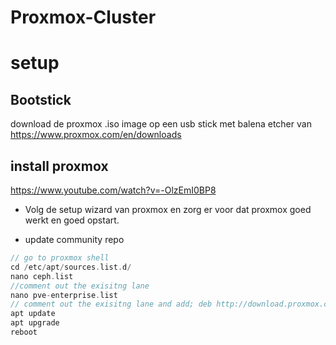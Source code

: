 # Proxmox-Cluster


# setup

## Bootstick
download de proxmox .iso image op een usb stick met balena etcher van https://www.proxmox.com/en/downloads

## install proxmox
https://www.youtube.com/watch?v=-OlzEmI0BP8

* Volg de setup wizard van proxmox en zorg er voor dat proxmox goed werkt en goed opstart.

* update community repo
```c
// go to proxmox shell
cd /etc/apt/sources.list.d/
nano ceph.list
//comment out the exisitng lane
nano pve-enterprise.list
// comment out the exisitng lane and add; deb http://download.proxmox.com/debian/pve bookworm pve-no-subscription
apt update
apt upgrade
reboot
```
